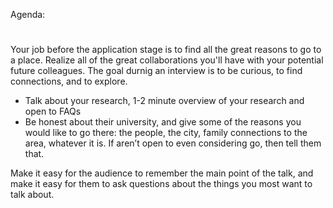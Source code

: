 Agenda:

#

Your job before the application stage is to find all the great reasons to go to a place. 
Realize all of the great collaborations you'll have with your potential future colleagues.
The goal durnig an interview is to be curious, to find connections, and to explore.

- Talk about your research, 1-2 minute overview of your research and open to FAQs
- Be honest about their university, and give some of the reasons you would like to go there: the people, the city, family connections to the area, whatever it is. If aren’t open to even considering go, then tell them that.

Make it easy for the audience to remember the main point of the talk, and make it easy for them to ask questions about the things you most want to talk about.

